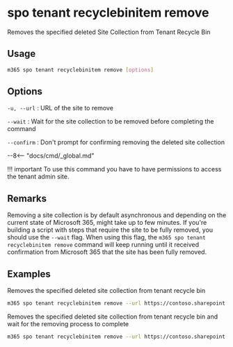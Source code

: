 # spo tenant recyclebinitem remove

Removes the specified deleted Site Collection from Tenant Recycle Bin

## Usage

```sh
m365 spo tenant recyclebinitem remove [options]
```

## Options

`-u, --url`
: URL of the site to remove

`--wait`
: Wait for the site collection to be removed before completing the command

`--confirm`
: Don't prompt for confirming removing the deleted site collection

--8<-- "docs/cmd/_global.md"

!!! important
    To use this command you have to have permissions to access the tenant admin site.

## Remarks

Removing a site collection is by default asynchronous and depending on the current state of Microsoft 365, might take up to few minutes. If you're building a script with steps that require the site to be fully removed, you should use the `--wait` flag. When using this flag, the `m365 spo tenant recyclebinitem remove` command will keep running until it received confirmation from Microsoft 365 that the site has been fully removed.

## Examples

Removes the specified deleted site collection from tenant recycle bin

```sh
m365 spo tenant recyclebinitem remove --url https://contoso.sharepoint.com/sites/team
```

Removes the specified deleted site collection from tenant recycle bin and wait for the removing process to complete

```sh
m365 spo tenant recyclebinitem remove --url https://contoso.sharepoint.com/sites/team --wait
```
